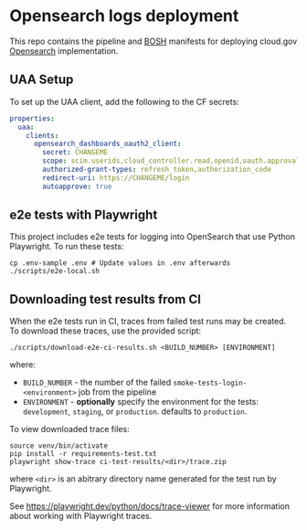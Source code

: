 # Opensearch logs deployment

This repo contains the pipeline and [BOSH](https://bosh.io) manifests for deploying cloud.gov [Opensearch](https://opensearch.org/) implementation.

## UAA Setup

To set up the UAA client, add the following to the CF secrets:

```yaml
properties:
  uaa:
    clients:
      opensearch_dashboards_oauth2_client:
        secret: CHANGEME
        scope: scim.userids,cloud_controller.read,openid,oauth.approvals
        authorized-grant-types: refresh_token,authorization_code
        redirect-uri: https://CHANGEME/login
        autoapprove: true
```

## e2e tests with Playwright

This project includes e2e tests for logging into OpenSearch that use Python Playwright. To run these tests:

```shell
cp .env-sample .env # Update values in .env afterwards
./scripts/e2e-local.sh
```

## Downloading test results from CI

When the e2e tests run in CI, traces from failed test runs may be created. To download these traces, use the provided script:

```shell
./scripts/download-e2e-ci-results.sh <BUILD_NUMBER> [ENVIRONMENT]
```

where:

- `BUILD_NUMBER` - the number of the failed `smoke-tests-login-<environment>` job from the pipeline
- `ENVIRONMENT` - **optionally** specify the environment for the tests: `development`, `staging`, or `production`. defaults to `production`.

To view downloaded trace files:

```shell
source venv/bin/activate
pip install -r requirements-test.txt
playwright show-trace ci-test-results/<dir>/trace.zip
```

where `<dir>` is an abitrary directory name generated for the test run by Playwright.

See <https://playwright.dev/python/docs/trace-viewer> for more information about working with Playwright traces.
